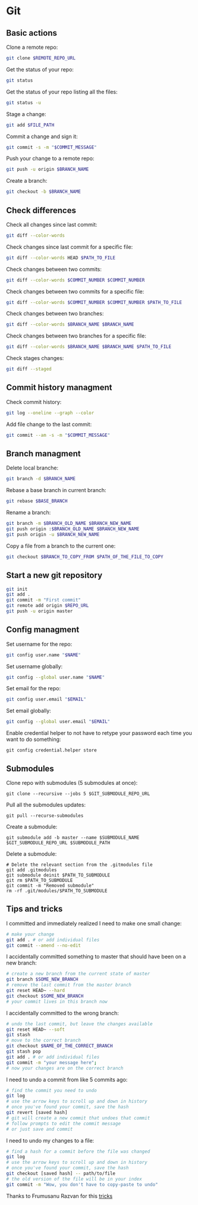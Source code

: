 # Git

## Basic actions

Clone a remote repo:

```bash
git clone $REMOTE_REPO_URL
```

Get the status of your repo:

```bash
git status
```

Get the status of your repo listing all the files:

```bash
git status -u
```

Stage a change:

```bash
git add $FILE_PATH
```

Commit a change and sign it:

```bash
git commit -s -m "$COMMIT_MESSAGE"
```

Push your change to a remote repo:

```bash
git push -u origin $BRANCH_NAME
```

Create a branch:

```bash
git checkout -b $BRANCH_NAME
```

## Check differences

Check all changes since last commit:

```bash
git diff --color-words
```

Check changes since last commit for a specific file:

```bash
git diff --color-words HEAD $PATH_TO_FILE
```

Check changes between two commits:

```bash
git diff --color-words $COMMIT_NUMBER $COMMIT_NUMBER
```

Check changes between two commits for a specific file:

```bash
git diff --color-words $COMMIT_NUMBER $COMMIT_NUMBER $PATH_TO_FILE
```

Check changes between two branches:

```bash
git diff --color-words $BRANCH_NAME $BRANCH_NAME
```

Check changes between two branches for a specific file:

```bash
git diff --color-words $BRANCH_NAME $BRANCH_NAME $PATH_TO_FILE
```

Check stages changes:

```bash
git diff --staged
```

## Commit history managment

Check commit history:

```bash
git log --oneline --graph --color
```

Add file change to the last commit:

```bash
git commit --am -s -m "$COMMIT_MESSAGE"
```

## Branch managment

Delete local branche:

```bash
git branch -d $BRANCH_NAME
```

Rebase a base branch in current branch:

```bash
git rebase $BASE_BRANCH
```

Rename a branch:

```bash
git branch -m $BRANCH_OLD_NAME $BRANCH_NEW_NAME
git push origin :$BRANCH_OLD_NAME $BRANCH_NEW_NAME
git push origin -u $BRANCH_NEW_NAME
```

Copy a file from a branch to the current one:

```bash
git checkout $BRANCH_TO_COPY_FROM $PATH_OF_THE_FILE_TO_COPY
```

## Start a new git repository

```bash
git init
git add .
git commit -m "First commit"
git remote add origin $REPO_URL
git push -u origin master
```

## Config managment

Set username for the repo:

```bash
git config user.name "$NAME"
```

Set username globally:

```bash
git config --global user.name "$NAME"
```

Set email for the repo:

```bash
git config user.email "$EMAIL"
```

Set email globally:

```bash
git config --global user.email "$EMAIL"
```

Enable credential helper to not have to retype your password each time you want to do something:

```
git config credential.helper store 
```

## Submodules

Clone repo with submodules (5 submodules at once):

```
git clone --recursive --jobs 5 $GIT_SUBMODULE_REPO_URL
```

Pull all the submodules updates:

```
git pull --recurse-submodules
```

Create a submodule:

```
git submodule add -b master --name $SUBMODULE_NAME $GIT_SUBMODULE_REPO_URL $SUBMODULE_PATH
```

Delete a submodule:

```
# Delete the relevant section from the .gitmodules file
git add .gitmodules
git submodule deinit $PATH_TO_SUBMODULE
git rm $PATH_TO_SUBMODULE
git commit -m "Removed submodule"
rm -rf .git/modules/$PATH_TO_SUBMODULE
```

## Tips and tricks

I committed and immediately realized I need to make one small change:

```bash
# make your change
git add . # or add individual files
git commit --amend --no-edit
```

I accidentally committed something to master that should have been on a new branch:

```bash
# create a new branch from the current state of master
git branch $SOME_NEW_BRANCH
# remove the last commit from the master branch
git reset HEAD~ --hard
git checkout $SOME_NEW_BRANCH
# your commit lives in this branch now
```

I accidentally committed to the wrong branch:

```bash
# undo the last commit, but leave the changes available
git reset HEAD~ --soft
git stash
# move to the correct branch
git checkout $NAME_OF_THE_CORRECT_BRANCH
git stash pop
git add . # or add individual files
git commit -m "your message here";
# now your changes are on the correct branch
```

I need to undo a commit from like 5 commits ago:

```bash
# find the commit you need to undo
git log
# use the arrow keys to scroll up and down in history
# once you've found your commit, save the hash
git revert [saved hash]
# git will create a new commit that undoes that commit
# follow prompts to edit the commit message
# or just save and commit
```

I need to undo my changes to a file:

```bash
# find a hash for a commit before the file was changed
git log
# use the arrow keys to scroll up and down in history
# once you've found your commit, save the hash
git checkout [saved hash] -- path/to/file
# the old version of the file will be in your index
git commit -m "Wow, you don't have to copy-paste to undo"
```

Thanks to Frumusanu Razvan for this [tricks](https://medium.com/faun/stop-headaches-from-git-3829210d2a31)
